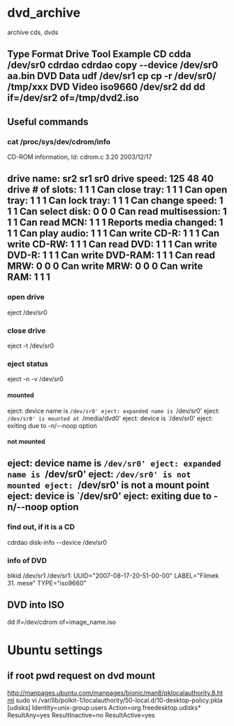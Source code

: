 # dvd_archive
archive cds, dvds

Type      Format    Drive       Tool      Example
CD        cdda      /dev/sr0    cdrdao    cdrdao copy --device /dev/sr0 aa.bin
DVD Data  udf       /dev/sr1    cp        cp -r /dev/sr0/  /tmp/xxx
DVD Video iso9660   /dev/sr2    dd        dd if=/dev/sr2 of=/tmp/dvd2.iso
------------------------------------
## Useful commands
### cat /proc/sys/dev/cdrom/info
CD-ROM information, Id: cdrom.c 3.20 2003/12/17

drive name:		sr2	sr1	sr0
drive speed:		125	48	40
drive # of slots:	1	1	1
Can close tray:		1	1	1
Can open tray:		1	1	1
Can lock tray:		1	1	1
Can change speed:	1	1	1
Can select disk:	0	0	0
Can read multisession:	1	1	1
Can read MCN:		1	1	1
Reports media changed:	1	1	1
Can play audio:		1	1	1
Can write CD-R:		1	1	1
Can write CD-RW:	1	1	1
Can read DVD:		1	1	1
Can write DVD-R:	1	1	1
Can write DVD-RAM:	1	1	1
Can read MRW:		0	0	0
Can write MRW:		0	0	0
Can write RAM:		1	1	1
---------------------------
### open  drive 
eject /dev/sr0
### close drive
eject -t /dev/sr0

### eject status
eject -n -v /dev/sr0
#### mounted
eject: device name is `/dev/sr0'
eject: expanded name is `/dev/sr0'
eject: `/dev/sr0' is mounted at `/media/dvd0'
eject: device is `/dev/sr0'
eject: exiting due to -n/--noop option

#### not mounted
eject: device name is `/dev/sr0'
eject: expanded name is `/dev/sr0'
eject: `/dev/sr0' is not mounted
eject: `/dev/sr0' is not a mount point
eject: device is `/dev/sr0'
eject: exiting due to -n/--noop option
---------------------


### find out, if it is a CD 
cdrdao disk-info --device /dev/sr0

### info of DVD
blkid /dev/sr1
/dev/sr1: UUID="2007-08-17-20-51-00-00" LABEL="Filmek 31. mese" TYPE="iso9660"

## DVD into ISO
dd if=/dev/cdrom of=image_name.iso

# Ubuntu settings
## if root pwd request on dvd mount
http://manpages.ubuntu.com/manpages/bionic/man8/pklocalauthority.8.html 
sudo vi /var/lib/polkit-1/localauthority/50-local.d/10-desktop-policy.pkla
[udisks]
Identity=unix-group:users
Action=org.freedesktop.udisks*
ResultAny=yes
ResultInactive=no
ResultActive=yes

